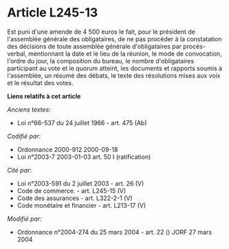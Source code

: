 # Article L245-13

Est puni d'une amende de 4 500 euros le fait, pour le président de l'assemblée générale des obligataires, de ne pas procéder
à la constatation des décisions de toute assemblée générale d'obligataires par procès-verbal, mentionnant la date et le lieu
de la réunion, le mode de convocation, l'ordre du jour, la composition du bureau, le nombre d'obligataires participant au
vote et le quorum atteint, les documents et rapports soumis à l'assemblée, un résumé des débats, le texte des résolutions
mises aux voix et le résultat des votes.

**Liens relatifs à cet article**

_Anciens textes_:

  - Loi n°66-537 du 24 juillet 1966 - art. 475 (Ab)

_Codifié par_:

  - Ordonnance 2000-912 2000-09-18
  - Loi n°2003-7 2003-01-03 art. 50 I (ratification)

_Cité par_:

  - Loi n°2003-591 du 2 juillet 2003 - art. 26 (V)
  - Code de commerce. - art. L245-15 (V)
  - Code des assurances - art. L322-2-1 (V)
  - Code monétaire et financier - art. L213-17 (V)

_Modifié par_:

  - Ordonnance n°2004-274 du 25 mars 2004 - art. 22 () JORF 27 mars 2004
